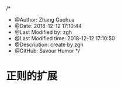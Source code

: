 /*
* @Author: Zhang Guohua
* @Date:   2018-12-12 17:10:44
* @Last Modified by:   zgh
* @Last Modified time: 2018-12-12 17:10:50
* @Description: create by zgh
* @GitHub: Savour Humor
*/
# 正则的扩展